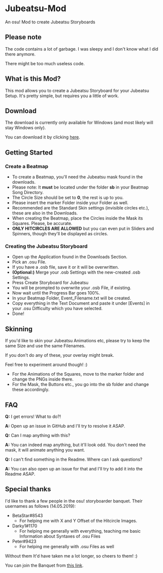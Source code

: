 # Jubeatsu-Mod
An osu! Mod to create Jubeatsu Storyboards

## Please note
The code contains a lot of garbage. I was sleepy and I don't know what I did there anymore.

There might be too much useless code.

## What is this Mod?
This mod allows you to create a Jubeatsu Storyboard for your Jubeatsu Setup. It's pretty simple, but requires you a little of work.

## Download
The download is currently only available for Windows (and most likely will stay Windows only).

You can download it by clicking [here](https://mega.nz/#F!TkVyVSqJ!kmXJuApOC9UxOrbP7A6O0A).
## Getting Started
### Create a Beatmap
* To create a Beatmap, you'll need the Jubeatsu mask found in the downloads.
* Please note: It **must** be located under the folder **sb** in your Beatmap Song Directory.
* The Circle Size should be set to **0**, the rest is up to you.
* Please insert the marker Folder inside your Folder as well.
* Recommended are the Standard Skin settings (invisible circles etc.), these are also in the Downloads.
* When creating the Beatmap, place the Circles inside the Mask its Squares. Please, be accurate.
* **ONLY HITCIRCLES ARE ALLOWED** but you can even put in Sliders and Spinners, though they'll be displayed as circles.

### Creating the Jubeatsu Storyboard
* Open up the Application found in the Downloads Section.
* Pick an .osu File.
* If you have a .osb file, save it or it will be overwritten.
* **(Optional:)** Merge your .osb Settings with the new-created .osb Settings.
* Press Create Storyboard for Jubeatsu
* You will be prompted to overwrite your .osb File, if existing.
* Now wait until the Progress Bar goes 100%.
* In your Beatmap Folder, Event_Filename.txt will be created.
* Copy everything in the Text Document and paste it under [Events] in your .osu Difficulty which you have selected.
* Done!


## Skinning
If you'd like to skin your Jubeatsu Animations etc, please try to keep the same Size and use the same Filenames.

If you don't do any of these, your overlay might break.

Feel free to experiment around though! :)

* For the Animations of the Squares, move to the marker folder and change the PNGs inside there.
* For the Mask, the Buttons etc., you go into the sb folder and change these accordingly.

## FAQ
**Q:** I get errors! What to do?!

**A:** Open up an issue in GitHub and I'll try to resolve it ASAP.

**Q:** Can I map anything with this?

**A:** You can indeed map anything, but it'll look odd. You don't need the mask, it will animate anything you want.

**Q:** I can't find something in the Readme. Where can I ask questions?

**A:** You can also open up an issue for that and I'll try to add it into the Readme ASAP.

## Special thanks
I'd like to thank a few people in the osu! storyboarder banquet. Their usernames as follows (14.05.2019):
* BetaStar#8543
   * For helping me with X and Y Offset of the Hitcircle Images.
* Darky1#1170
   * For helping me generally with everything, teaching me basic Information about Syntaxes of .osu Files
* Peter#9423
   * For helping me generally with .osu Files as well

Without them It'd have taken me a lot longer, so cheers to them! :)

You can join the Banquet from [this link](https://discord.gg/B8NX7YW).
